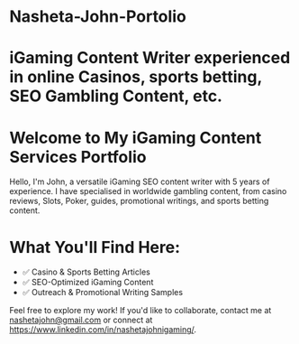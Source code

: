 <h1>Nasheta-John-Portolio<h1/>
  
iGaming Content Writer experienced in online Casinos, sports betting, SEO Gambling Content, etc.


# Welcome to My iGaming Content Services Portfolio

Hello, I'm John, a versatile iGaming SEO content writer with 5 years of experience. I have specialised in worldwide gambling content, from casino reviews, Slots, Poker, guides, promotional writings, and sports betting content.  

# What You'll Find Here:
- ✅ Casino & Sports Betting Articles  
- ✅ SEO-Optimized iGaming Content  
- ✅ Outreach & Promotional Writing Samples  

Feel free to explore my work! If you'd like to collaborate, contact me at nashetajohn@gmail.com or connect at https://www.linkedin.com/in/nashetajohnigaming/.  
